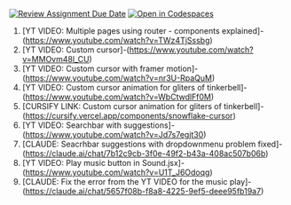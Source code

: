 [![Review Assignment Due Date](https://classroom.github.com/assets/deadline-readme-button-22041afd0340ce965d47ae6ef1cefeee28c7c493a6346c4f15d667ab976d596c.svg)](https://classroom.github.com/a/OwWY7ss_)
[![Open in Codespaces](https://classroom.github.com/assets/launch-codespace-2972f46106e565e64193e422d61a12cf1da4916b45550586e14ef0a7c637dd04.svg)](https://classroom.github.com/open-in-codespaces?assignment_repo_id=18888107)

1. [YT VIDEO: Multiple pages using router - components explained]-(https://www.youtube.com/watch?v=TWz4TjSssbg)
2. [YT VIDEO: Custom cursor]-(https://www.youtube.com/watch?v=MMOvm48l_CU)
3. [YT VIDEO: Custom cursor with framer motion]-(https://www.youtube.com/watch?v=nr3U-RpaQuM)
4. [YT VIDEO: Custom cursor animation for gliters of tinkerbell]-(https://www.youtube.com/watch?v=WbCtwdlFf0M)
5. [CURSIFY LINK: Custom cursor animation for gliters of tinkerbell]-(https://cursify.vercel.app/components/snowflake-cursor)
6. [YT VIDEO: Searchbar with suggestions]-(https://www.youtube.com/watch?v=Jd7s7egjt30)
7. [CLAUDE: Seacrhbar suggestions with dropdownmenu problem fixed]-(https://claude.ai/chat/7b12c9cb-3f0e-49f2-b43a-408ac507b06b)
8. [YT VIDEO: Play music button in Sound.jsx]-(https://www.youtube.com/watch?v=U1T_J6Odoqg)
9. [CLAUDE: Fix the error from the YT VIDEO for the music play]-(https://claude.ai/chat/5657f08b-f8a8-4225-9ef5-deee95fb19a7)
